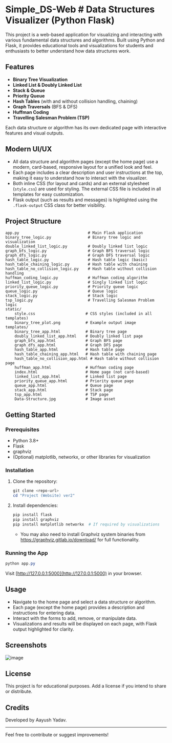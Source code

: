 # Simple_DS-Web # Data Structures Visualizer (Python Flask)

This project is a web-based application for visualizing and interacting with various fundamental data structures and algorithms. Built using Python and Flask, it provides educational tools and visualizations for students and enthusiasts to better understand how data structures work.

## Features

- **Binary Tree Visualization**
- **Linked List & Doubly Linked List**
- **Stack & Queue**
- **Priority Queue**
- **Hash Tables** (with and without collision handling, chaining)
- **Graph Traversals** (BFS & DFS)
- **Huffman Coding**
- **Travelling Salesman Problem (TSP)**

Each data structure or algorithm has its own dedicated page with interactive features and visual outputs.

## Modern UI/UX

- All data structure and algorithm pages (except the home page) use a modern, card-based, responsive layout for a unified look and feel.
- Each page includes a clear description and user instructions at the top, making it easy to understand how to interact with the visualizer.
- Both inline CSS (for layout and cards) and an external stylesheet (`style.css`) are used for styling. The external CSS file is included in all templates for easy customization.
- Flask output (such as results and messages) is highlighted using the `.flask-output` CSS class for better visibility.

## Project Structure

```
app.py                              # Main Flask application
binary_tree_logic.py                # Binary tree logic and visualization
double_linked_list_logic.py         # Doubly linked list logic
graph_bfs_logic.py                  # Graph BFS traversal logic
graph_dfs_logic.py                  # Graph DFS traversal logic
hash_table_logic.py                 # Hash table logic (basic)
hash_table_chaining_logic.py        # Hash table with chaining
hash_table_no_collision_logic.py    # Hash table without collision handling
huffman_coding_logic.py             # Huffman coding algorithm
linked_list_logic.py                # Singly linked list logic
priority_queue_logic.py             # Priority queue logic
queue_logic.py                      # Queue logic
stack_logic.py                      # Stack logic
tsp_logic.py                        # Travelling Salesman Problem logic
static/
    style.css                      # CSS styles (included in all templates)
    binary_tree_plot.png           # Example output image
templates/
    binary_tree_app.html           # Binary tree page
    doubly_linked_list_app.html    # Doubly linked list page
    graph_bfs_app.html             # Graph BFS page
    graph_dfs_app.html             # Graph DFS page
    hash_table_app.html            # Hash table page
    hash_table_chaining_app.html   # Hash table with chaining page
    hash_table_no_collision_app.html # Hash table without collision page
    huffman_app.html               # Huffman coding page
    index.html                     # Home page (not card-based)
    linked_list_app.html           # Linked list page
    priority_queue_app.html        # Priority queue page
    queue_app.html                 # Queue page
    stack_app.html                 # Stack page
    tsp_app.html                   # TSP page
    Data-Structure.jpg             # Image asset
```

## Getting Started

### Prerequisites
- Python 3.8+
- Flask
- graphviz
- (Optional) matplotlib, networkx, or other libraries for visualization

### Installation
1. Clone the repository:
   ```powershell
   git clone <repo-url>
   cd "Project (Website) ver2"
   ```
2. Install dependencies:
   ```powershell
   pip install flask
   pip install graphviz
   pip install matplotlib networkx  # If required by visualizations
   ```
   - You may also need to install Graphviz system binaries from https://graphviz.gitlab.io/download/ for full functionality.

### Running the App
```powershell
python app.py
```
Visit [http://127.0.0.1:5000](http://127.0.0.1:5000) in your browser.

## Usage
- Navigate to the home page and select a data structure or algorithm.
- Each page (except the home page) provides a description and instructions for entering data.
- Interact with the forms to add, remove, or manipulate data.
- Visualizations and results will be displayed on each page, with Flask output highlighted for clarity.

## Screenshots
![image](https://github.com/user-attachments/assets/456f77b4-28b4-40d3-9e5f-37f910878968)


## License
This project is for educational purposes. Add a license if you intend to share or distribute.

## Credits
Developed by Aayush Yadav.

---
Feel free to contribute or suggest improvements!

